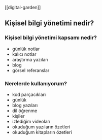 [[digital-garden]]

## Kişisel bilgi yönetimi nedir?

### Kişisel bilgi yönetimi kapsamı nedir?
- günlük notlar
- kalıcı notlar
- araştırma yazıları
- blog
- görsel referanslar

### Nerelerde kullanıyorum?
- kod parçacıkları
- günlük
- blog yazıları
- dil öğrenme
- kişiler
- izlediğim videoları
- okuduğum yazıların özetleri
- okuduğum kitapların özetleri
